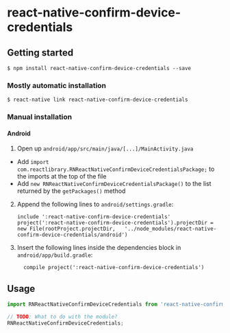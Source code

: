 
# react-native-confirm-device-credentials

## Getting started

`$ npm install react-native-confirm-device-credentials --save`

### Mostly automatic installation

`$ react-native link react-native-confirm-device-credentials`

### Manual installation


#### Android

1. Open up `android/app/src/main/java/[...]/MainActivity.java`
  - Add `import com.reactlibrary.RNReactNativeConfirmDeviceCredentialsPackage;` to the imports at the top of the file
  - Add `new RNReactNativeConfirmDeviceCredentialsPackage()` to the list returned by the `getPackages()` method
2. Append the following lines to `android/settings.gradle`:
  	```
  	include ':react-native-confirm-device-credentials'
  	project(':react-native-confirm-device-credentials').projectDir = new File(rootProject.projectDir, 	'../node_modules/react-native-confirm-device-credentials/android')
  	```
3. Insert the following lines inside the dependencies block in `android/app/build.gradle`:
  	```
      compile project(':react-native-confirm-device-credentials')
  	```


## Usage
```javascript
import RNReactNativeConfirmDeviceCredentials from 'react-native-confirm-device-credentials';

// TODO: What to do with the module?
RNReactNativeConfirmDeviceCredentials;
```
  